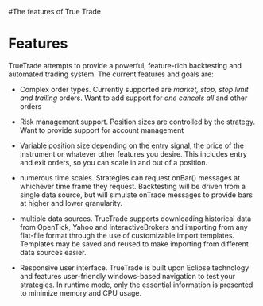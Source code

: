 #The features of True Trade

# Features #

TrueTrade attempts to provide a powerful, feature-rich backtesting and automated trading system.  The current features and goals are:

  * Complex order types.  Currently supported are _market, stop, stop limit and trailing_ orders.  Want to add support for _one cancels all_ and other orders

  * Risk management support.  Position sizes are controlled by the strategy.  Want to provide support for account management

  * Variable position size depending on the entry signal, the price of the instrument or whatever other features you desire.  This includes entry and exit orders, so you can scale in and out of a position.

  * numerous time scales.  Strategies can request onBar() messages at whichever time frame they request.  Backtesting will be driven from a single data source, but will simulate onTrade messages to provide bars at higher and lower granularity.

  * multiple data sources.  TrueTrade supports downloading historical data from OpenTick, Yahoo and InteractiveBrokers and importing from any flat-file format through the use of customizable import templates.  Templates may be saved and reused to make importing from different data sources easier.

  * Responsive user interface.  TrueTrade is built upon Eclipse technology and features user-friendly windows-based navigation to test your strategies.  In runtime mode, only the essential information is presented to minimize memory and CPU usage.